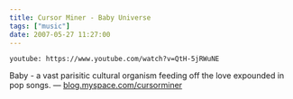 ```yaml
---
title: Cursor Miner - Baby Universe
tags: ["music"]
date: 2007-05-27 11:27:00
---
```


`youtube: https://www.youtube.com/watch?v=QtH-5jRWuNE`

Baby - a vast parisitic cultural organism feeding off the love expounded in pop songs.
— [blog.myspace.com/cursorminer](http://blog.myspace.com/index.cfm?fuseaction=blog.view&friendID=57570494&blogID=268353849")
